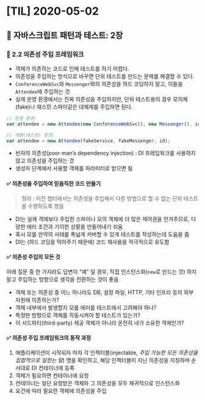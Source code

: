 # [TIL] 2020-05-02

## 📔 자바스크립트 패턴과 테스트: 2장
### 📍 2.2 의존성 주입 프레임워크
* 객체가 의존하는 코드로 인해 테스트를 하기 어렵다.
* 의존성을 주입하는 방식으로 바꾸면 단위 테스트를 만드는 문제를 해결할 수 있다.
* `ConferenceWebSvc`와 `Messenger`와의 의존성을 하드 코딩하지 말고, 이들을 `Attendee`에 주입하는 것
* 실제 운영 환경에서는 진짜 의존성을 주입하지만, 단위 테스트용의 경우 모의체(fake)나 재스민 스파이같은 대체제를 주입하면 된다.

```js
// 운영 환경:
var attendee = new Attendee(new ConferenceWebSvc(), new Messenger(), id);

// 개발(테스트) 환경:
var attendee = new Attendee(fakeService, fakeMessenger, id);
```

* 빈자의 의존성(poor man’s dependency injection) : DI 프레임워크를 사용하지 않고 의존성을 주입하는 것
* 생성자 단계에서 사용할 객체를 파라미터로 받으면 됨

#### ✅ 의존성을 주입하여 믿음직한 코드 만들기
> 정리 : 이전 챕터에서는 의존성을 주입해서 다른 방법으로 할 수 없는 단위 테스트를 수행하도록 했음  

* DI는 실제 객체보다 주입한 스파이나 모의 객체에 더 많은 제어권을 안겨주므로, 다양한 에러 조건과 기이한 상황을 만들어내기 쉬움
* 혹시 모를 만약의 사태를 폭넓게 커버할 수 있게 테스트를 작성하는데 도움을 줌
* DI는 (하드 코딩을 막아주기 때문에) 코드 재사용을 적극적으로 유도함

#### ✅ 의존성 주입의 모든 것
아래 질문 중 한 가지라도 답변이 “예” 일 경우, 직접 인스턴스화(`new`로 만드는 것) 하지 말고 주입하는 방향으로 생각을 전환하는 것이 좋음

* 객체 또는 의존성 중 어느 하나라도 DB, 설정 파일, HTTP, 기타 인프라 등의 외부 자원에 의존하는가?
* 객체 내부에서 발생할지 모를 에러를 테스트에서 고려해야 하나?
* 특정한 방향으로 객체를 작동시켜야 할 테스트가 있는가?
* 이 서드파티(third-party) 제공 객체가 아니라 온전히 내가 소유한 객체인가?

#### ✅ 의존성 주입 프레임워크의 동작 과정
1. 애플리케이션이 시작되자 마자 각 인젝터블(injectable, _주입 가능한 모든 의존성을 집합적으로 일컫는 말_) 명을 확인하고, 해당 인젝터블이 지닌 의존성을 지칭하며 순서대로 DI 컨테이너에 등록
2. 객체가 필요하면 컨테이너에 요청
3. 컨테이너는 일단 요청받은 객체와 그 의존성을 모두 재귀적으로 인스턴스화
4. 요건에 따라 필요한 객체에 의존성을 주입
